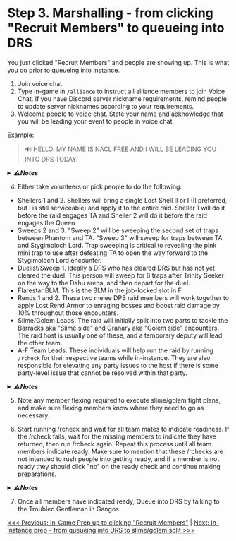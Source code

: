 # Step 3. Marshalling - from clicking "Recruit Members" to queueing into DRS
You just clicked "Recruit Members" and people are showing up.  This is what you do prior to queueing into instance.

1. Join voice chat
2. Type in-game in `/alliance` to instruct all alliance members to join Voice Chat.  If you have Discord server nickname requirements, remind people to update server nicknames according to your requirements.
3. Welcome people to voice chat.  State your name and acknowledge that you will be leading your event to people in voice chat.

Example:
> 🔊 HELLO. MY NAME IS NACL FREE AND I WILL BE LEADING YOU INTO DRS TODAY.

<details>
<summary><b><i>⚠Notes</i></b></summary>
You do this because people in voice chat might not realize who the raid leader is or what you sound like in voice, so this introduction is critical and your teammates are more likely to recognize your spoken words as actual instructions as opposed to suggestions or recommendations from a non-leader teammate.
</details>

4. Either take volunteers or pick people to do the following:

* Shellers 1 and 2.  Shellers will bring a single Lost Shell II or I (II preferred, but I is still serviceable) and apply it to the entire raid.  Sheller 1 will do it before the raid engages TA and Sheller 2 will do it before the raid engages the Queen.
* Sweeps 2 and 3.  "Sweep 2" will be sweeping the second set of traps between Phantom and TA.  "Sweep 3" will sweep for traps between TA and Stygimoloch Lord.  Trap sweeping is critical to revealing the pink mini trap to use after defeating TA to open the way forward to the Stygimoloch Lord encounter.
* Duelist/Sweep 1.  Ideally a DPS who has cleared DRS but has not yet cleared the duel.  This person will sweep for 6 traps after Trinity Seeker on the way to the Dahu arena, and then depart for the duel.
* Flarestar BLM.  This is the BLM in the job-locked slot in F.
* Rends 1 and 2.  These two melee DPS raid members will work together to apply Lost Rend Armor to enraging bosses and boost raid damage by 10% throughout those encounters.
* Slime/Golem Leads.  The raid will initially split into two parts to tackle the Barracks aka "Slime side" and Granary aka "Golem side" encounters.  The raid host is usually one of these, and a temporary deputy will lead the other team.
* A-F Team Leads.  These individuals will help run the raid by running `/rcheck` for their respective teams while in-instance.  They are also responsible for elevating any party issues to the host if there is some party-level issue that cannot be resolved within that party.

<details>
<summary><b><i>⚠Notes</i></b></summary>
Volunteers will sometimes self-identify in `/alliance` chat in-game.  In situations where no one volunteers for a critical role, you as the raid host will pick someone.  Make sure they respond in `/alliance` chat in-game if you pick someone for one of these responsibilities and that they acknowledge they will do what you are asking them to do.  Make sure all communications loops are closed and that there are no open or pending unanswered questions.
</details>

5. Note any member flexing required to execute slime/golem fight plans, and make sure flexing members know where they need to go as necessary.

6. Start running /rcheck and wait for all team mates to indicate readiness.  If the /rcheck fails, wait for the missing members to indicate they have returned, then run /rcheck again.  Repeat this process until all team members indicate ready.  Make sure to mention that these /rchecks are not intended to rush people into getting ready, and if a member is not ready they should click "no" on the ready check and continue making preparations.

<details>
<summary><b><i>⚠Notes</i></b></summary>
Frequently when an /rcheck fails, other people in the raid will take the opportunity to take care of something "in the meanwhile" so one should never assume that all team members are present if the people who did not answer the ready check indicate that they have returned.  Keep running the ready check until everyone is present.
</details>

7.  Once all members have indicated ready, Queue into DRS by talking to the Troubled Gentleman in Gangos.

[<<< Previous: In-Game Prep up to clicking "Recruit Members"]() | [Next: In-instance prep - from queueing into DRS to slime/golem split >>>](04-queueing-to-sg-split.md)